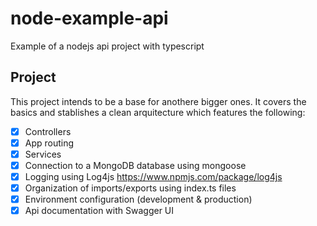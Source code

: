 # node-example-api

Example of a nodejs api project with typescript

## Project

This project intends to be a base for anothere bigger ones. It covers the basics and stablishes a clean arquitecture which features the following:

- [x] Controllers
- [x] App routing
- [x] Services
- [x] Connection to a MongoDB database using mongoose
- [x] Logging using Log4js <https://www.npmjs.com/package/log4js>
- [x] Organization of imports/exports using index.ts files
- [x] Environment configuration (development & production)
- [x] Api documentation with Swagger UI
